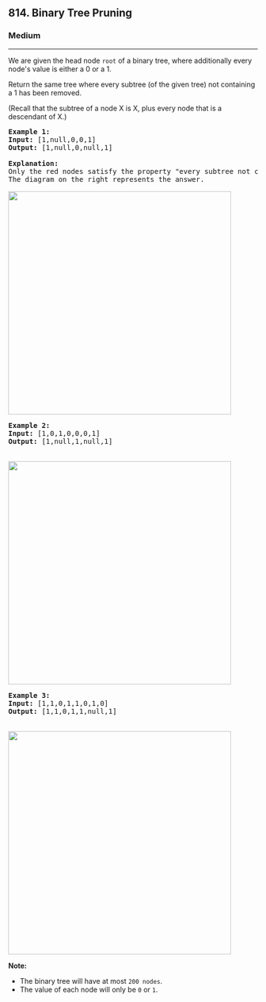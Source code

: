 <h2>814. Binary Tree Pruning</h2><h3>Medium</h3><hr><div><p>We are given the head node <code>root</code>&nbsp;of a binary tree, where additionally every node's value is either a 0 or a 1.</p>

<p>Return the same tree where every subtree (of the given tree) not containing a 1 has been removed.</p>

<p>(Recall that the subtree of a node X is X, plus every node that is a descendant of X.)</p>

<pre><strong>Example 1:</strong>
<strong>Input:</strong> [1,null,0,0,1]
<strong>Output: </strong>[1,null,0,null,1]
 
<strong>Explanation:</strong> 
Only the red nodes satisfy the property "every subtree not containing a 1".
The diagram on the right represents the answer.

<img alt="" src="https://s3-lc-upload.s3.amazonaws.com/uploads/2018/04/06/1028_2.png" style="width:450px">
</pre>

<pre><strong>Example 2:</strong>
<strong>Input:</strong> [1,0,1,0,0,0,1]
<strong>Output: </strong>[1,null,1,null,1]


<img alt="" src="https://s3-lc-upload.s3.amazonaws.com/uploads/2018/04/06/1028_1.png" style="width:450px">
</pre>

<pre><strong>Example 3:</strong>
<strong>Input:</strong> [1,1,0,1,1,0,1,0]
<strong>Output: </strong>[1,1,0,1,1,null,1]


<img alt="" src="https://s3-lc-upload.s3.amazonaws.com/uploads/2018/04/05/1028.png" style="width:450px">
</pre>

<p><strong>Note: </strong></p>

<ul>
	<li>The binary tree&nbsp;will&nbsp;have&nbsp;at&nbsp;most <code>200 nodes</code>.</li>
	<li>The value of each node will only be <code>0</code> or <code>1</code>.</li>
</ul>
</div>